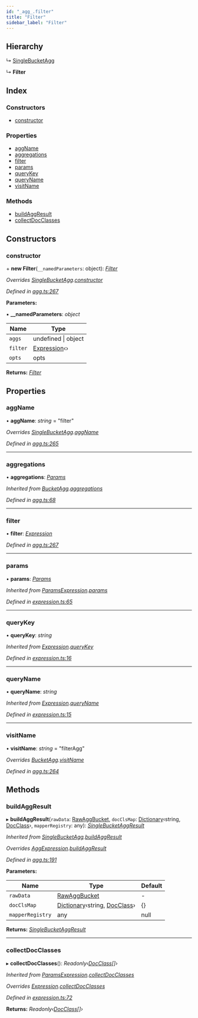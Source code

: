 ```yaml
---
id: "_agg_.filter"
title: "Filter"
sidebar_label: "Filter"
---
```


## Hierarchy

  ↳ [SingleBucketAgg](_agg_.singlebucketagg.md)

  ↳ **Filter**

## Index

### Constructors

* [constructor](_agg_.filter.md#constructor)

### Properties

* [aggName](_agg_.filter.md#aggname)
* [aggregations](_agg_.filter.md#aggregations)
* [filter](_agg_.filter.md#filter)
* [params](_agg_.filter.md#params)
* [queryKey](_agg_.filter.md#querykey)
* [queryName](_agg_.filter.md#queryname)
* [visitName](_agg_.filter.md#visitname)

### Methods

* [buildAggResult](_agg_.filter.md#buildaggresult)
* [collectDocClasses](_agg_.filter.md#collectdocclasses)

## Constructors

###  constructor

\+ **new Filter**(`__namedParameters`: object): *[Filter](_agg_.filter.md)*

*Overrides [SingleBucketAgg](_agg_.singlebucketagg.md).[constructor](_agg_.singlebucketagg.md#constructor)*

*Defined in [agg.ts:267](https://github.com/kindritskyiMax/elasticmagic-js/blob/c9215ce/src/agg.ts#L267)*

**Parameters:**

▪ **__namedParameters**: *object*

Name | Type |
------ | ------ |
`aggs` | undefined &#124; object |
`filter` | [Expression](_expression_.expression.md)‹› |
`opts` | opts |

**Returns:** *[Filter](_agg_.filter.md)*

## Properties

###  aggName

• **aggName**: *string* = "filter"

*Overrides [SingleBucketAgg](_agg_.singlebucketagg.md).[aggName](_agg_.singlebucketagg.md#aggname)*

*Defined in [agg.ts:265](https://github.com/kindritskyiMax/elasticmagic-js/blob/c9215ce/src/agg.ts#L265)*

___

###  aggregations

• **aggregations**: *[Params](_expression_.params.md)*

*Inherited from [BucketAgg](_agg_.bucketagg.md).[aggregations](_agg_.bucketagg.md#aggregations)*

*Defined in [agg.ts:68](https://github.com/kindritskyiMax/elasticmagic-js/blob/c9215ce/src/agg.ts#L68)*

___

###  filter

• **filter**: *[Expression](_expression_.expression.md)*

*Defined in [agg.ts:267](https://github.com/kindritskyiMax/elasticmagic-js/blob/c9215ce/src/agg.ts#L267)*

___

###  params

• **params**: *[Params](_expression_.params.md)*

*Inherited from [ParamsExpression](_expression_.paramsexpression.md).[params](_expression_.paramsexpression.md#params)*

*Defined in [expression.ts:65](https://github.com/kindritskyiMax/elasticmagic-js/blob/c9215ce/src/expression.ts#L65)*

___

###  queryKey

• **queryKey**: *string*

*Inherited from [Expression](_expression_.expression.md).[queryKey](_expression_.expression.md#querykey)*

*Defined in [expression.ts:16](https://github.com/kindritskyiMax/elasticmagic-js/blob/c9215ce/src/expression.ts#L16)*

___

###  queryName

• **queryName**: *string*

*Inherited from [Expression](_expression_.expression.md).[queryName](_expression_.expression.md#queryname)*

*Defined in [expression.ts:15](https://github.com/kindritskyiMax/elasticmagic-js/blob/c9215ce/src/expression.ts#L15)*

___

###  visitName

• **visitName**: *string* = "filterAgg"

*Overrides [BucketAgg](_agg_.bucketagg.md).[visitName](_agg_.bucketagg.md#visitname)*

*Defined in [agg.ts:264](https://github.com/kindritskyiMax/elasticmagic-js/blob/c9215ce/src/agg.ts#L264)*

## Methods

###  buildAggResult

▸ **buildAggResult**(`rawData`: [RawAggBucket](../modules/_types_.md#rawaggbucket), `docClsMap`: [Dictionary](../modules/_types_.md#dictionary)‹string, [DocClass](../modules/_document_.md#docclass)›, `mapperRegistry`: any): *[SingleBucketAggResult](_agg_.singlebucketaggresult.md)*

*Inherited from [SingleBucketAgg](_agg_.singlebucketagg.md).[buildAggResult](_agg_.singlebucketagg.md#buildaggresult)*

*Overrides [AggExpression](_agg_.aggexpression.md).[buildAggResult](_agg_.aggexpression.md#buildaggresult)*

*Defined in [agg.ts:191](https://github.com/kindritskyiMax/elasticmagic-js/blob/c9215ce/src/agg.ts#L191)*

**Parameters:**

Name | Type | Default |
------ | ------ | ------ |
`rawData` | [RawAggBucket](../modules/_types_.md#rawaggbucket) | - |
`docClsMap` | [Dictionary](../modules/_types_.md#dictionary)‹string, [DocClass](../modules/_document_.md#docclass)› |  {} |
`mapperRegistry` | any |  null |

**Returns:** *[SingleBucketAggResult](_agg_.singlebucketaggresult.md)*

___

###  collectDocClasses

▸ **collectDocClasses**(): *Readonly‹[DocClass](../modules/_document_.md#docclass)[]›*

*Inherited from [ParamsExpression](_expression_.paramsexpression.md).[collectDocClasses](_expression_.paramsexpression.md#collectdocclasses)*

*Overrides [Expression](_expression_.expression.md).[collectDocClasses](_expression_.expression.md#collectdocclasses)*

*Defined in [expression.ts:72](https://github.com/kindritskyiMax/elasticmagic-js/blob/c9215ce/src/expression.ts#L72)*

**Returns:** *Readonly‹[DocClass](../modules/_document_.md#docclass)[]›*
